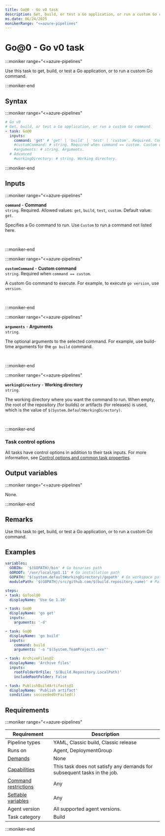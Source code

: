 ```yaml
---
title: Go@0 - Go v0 task
description: Get, build, or test a Go application, or run a custom Go command.
ms.date: 06/24/2025
monikerRange: "<=azure-pipelines"
---
```


# Go@0 - Go v0 task

<!-- :::description::: -->
:::moniker range="<=azure-pipelines"

<!-- :::editable-content name="description"::: -->
Use this task to get, build, or test a Go application, or to run a custom Go command.
<!-- :::editable-content-end::: -->

:::moniker-end
<!-- :::description-end::: -->

<!-- :::syntax::: -->
## Syntax

:::moniker range="<=azure-pipelines"

```yaml
# Go v0
# Get, build, or test a Go application, or run a custom Go command.
- task: Go@0
  inputs:
    command: 'get' # 'get' | 'build' | 'test' | 'custom'. Required. Command. Default: get.
    #customCommand: # string. Required when command == custom. Custom command. 
    #arguments: # string. Arguments. 
  # Advanced
    #workingDirectory: # string. Working directory.
```

:::moniker-end
<!-- :::syntax-end::: -->

<!-- :::inputs::: -->
## Inputs

<!-- :::item name="command"::: -->
:::moniker range="<=azure-pipelines"

**`command`** - **Command**<br>
`string`. Required. Allowed values: `get`, `build`, `test`, `custom`. Default value: `get`.<br>
<!-- :::editable-content name="helpMarkDown"::: -->
Specifies a Go command to run. Use `Custom` to run a command not listed here.
<!-- :::editable-content-end::: -->
<br>

:::moniker-end
<!-- :::item-end::: -->
<!-- :::item name="customCommand"::: -->
:::moniker range="<=azure-pipelines"

**`customCommand`** - **Custom command**<br>
`string`. Required when `command == custom`.<br>
<!-- :::editable-content name="helpMarkDown"::: -->
A custom Go command to execute. For example, to execute `go version`, use `version`.
<!-- :::editable-content-end::: -->
<br>

:::moniker-end
<!-- :::item-end::: -->
<!-- :::item name="arguments"::: -->
:::moniker range="<=azure-pipelines"

**`arguments`** - **Arguments**<br>
`string`.<br>
<!-- :::editable-content name="helpMarkDown"::: -->
The optional arguments to the selected command. For example, use build-time arguments for the `go build` command.
<!-- :::editable-content-end::: -->
<br>

:::moniker-end
<!-- :::item-end::: -->
<!-- :::item name="workingDirectory"::: -->
:::moniker range="<=azure-pipelines"

**`workingDirectory`** - **Working directory**<br>
`string`.<br>
<!-- :::editable-content name="helpMarkDown"::: -->
The working directory where you want the command to run. When empty, the root of the repository (for builds) or artifacts (for releases) is used, which is the value of `$(System.DefaultWorkingDirectory)`.
<!-- :::editable-content-end::: -->
<br>

:::moniker-end
<!-- :::item-end::: -->

### Task control options

All tasks have control options in addition to their task inputs. For more information, see [Control options and common task properties](/azure/devops/pipelines/yaml-schema/steps-task#common-task-properties).
<!-- :::inputs-end::: -->

<!-- :::outputVariables::: -->
## Output variables

:::moniker range="<=azure-pipelines"

None.

:::moniker-end
<!-- :::outputVariables-end::: -->

<!-- :::remarks::: -->
<!-- :::editable-content name="remarks"::: -->
## Remarks

Use this task to get, build, or test a Go application, or to run a custom Go command.
<!-- :::editable-content-end::: -->
<!-- :::remarks-end::: -->

<!-- :::examples::: -->
<!-- :::editable-content name="examples"::: -->
## Examples

```yml
variables:
  GOBIN:  '$(GOPATH)/bin' # Go binaries path
  GOROOT: '/usr/local/go1.11' # Go installation path
  GOPATH: '$(system.defaultWorkingDirectory)/gopath' # Go workspace path
  modulePath: '$(GOPATH)/src/github.com/$(build.repository.name)' # Path to the module's code

steps:
- task: GoTool@0
  displayName: 'Use Go 1.10'

- task: Go@0
  displayName: 'go get'
  inputs:
    arguments: '-d'

- task: Go@0
  displayName: 'go build'
  inputs:
    command: build
    arguments: '-o "$(System.TeamProject).exe"'

- task: ArchiveFiles@2
  displayName: 'Archive files'
  inputs:
    rootFolderOrFile: '$(Build.Repository.LocalPath)'
    includeRootFolder: False

- task: PublishBuildArtifacts@1
  displayName: 'Publish artifact'
  condition: succeededOrFailed()
```
<!-- :::editable-content-end::: -->
<!-- :::examples-end::: -->

<!-- :::properties::: -->
## Requirements

:::moniker range="<=azure-pipelines"

| Requirement | Description |
|-------------|-------------|
| Pipeline types | YAML, Classic build, Classic release |
| Runs on | Agent, DeploymentGroup |
| [Demands](/azure/devops/pipelines/process/demands) | None |
| [Capabilities](/azure/devops/pipelines/agents/agents#capabilities) | This task does not satisfy any demands for subsequent tasks in the job. |
| [Command restrictions](/azure/devops/pipelines/security/templates#agent-logging-command-restrictions) | Any |
| [Settable variables](/azure/devops/pipelines/security/templates#agent-logging-command-restrictions) | Any |
| Agent version | All supported agent versions. |
| Task category | Build |

:::moniker-end
<!-- :::properties-end::: -->

<!-- :::see-also::: -->
<!-- :::editable-content name="seeAlso"::: -->
<!-- :::editable-content-end::: -->
<!-- :::see-also-end::: -->